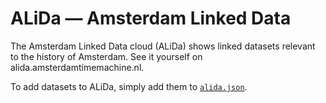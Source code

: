 # ALiDa — Amsterdam Linked Data

The Amsterdam Linked Data cloud (ALiDa) shows linked datasets relevant to the history of Amsterdam. See it yourself on alida.amsterdamtimemachine.nl.

To add datasets to ALiDa, simply add them to [`alida.json`](alida.json).
